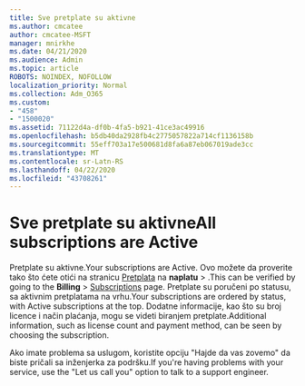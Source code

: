 ```yaml
---
title: Sve pretplate su aktivne
ms.author: cmcatee
author: cmcatee-MSFT
manager: mnirkhe
ms.date: 04/21/2020
ms.audience: Admin
ms.topic: article
ROBOTS: NOINDEX, NOFOLLOW
localization_priority: Normal
ms.collection: Adm_O365
ms.custom:
- "458"
- "1500020"
ms.assetid: 71122d4a-df0b-4fa5-b921-41ce3ac49916
ms.openlocfilehash: b5db40da2928fb4c2775057822a714cf1136158b
ms.sourcegitcommit: 55eff703a17e500681d8fa6a87eb067019ade3cc
ms.translationtype: MT
ms.contentlocale: sr-Latn-RS
ms.lasthandoff: 04/22/2020
ms.locfileid: "43708261"
---
```

# <a name="all-subscriptions-are-active"></a><span data-ttu-id="995d3-102">Sve pretplate su aktivne</span><span class="sxs-lookup"><span data-stu-id="995d3-102">All subscriptions are Active</span></span>

<span data-ttu-id="995d3-103">Pretplate su aktivne.</span><span class="sxs-lookup"><span data-stu-id="995d3-103">Your subscriptions are Active.</span></span> <span data-ttu-id="995d3-104">Ovo možete da proverite tako što ćete otići na stranicu [Pretplata](https://go.microsoft.com/fwlink/p/?linkid=842054) na **naplatu** \> .</span><span class="sxs-lookup"><span data-stu-id="995d3-104">This can be verified by going to the **Billing** \> [Subscriptions](https://go.microsoft.com/fwlink/p/?linkid=842054) page.</span></span> <span data-ttu-id="995d3-105">Pretplate su poručeni po statusu, sa aktivnim pretplatama na vrhu.</span><span class="sxs-lookup"><span data-stu-id="995d3-105">Your subscriptions are ordered by status, with Active subscriptions at the top.</span></span> <span data-ttu-id="995d3-106">Dodatne informacije, kao što su broj licence i način plaćanja, mogu se videti biranjem pretplate.</span><span class="sxs-lookup"><span data-stu-id="995d3-106">Additional information, such as license count and payment method, can be seen by choosing the subscription.</span></span>
  
<span data-ttu-id="995d3-107">Ako imate problema sa uslugom, koristite opciju "Hajde da vas zovemo" da biste pričali sa inženjerka za podršku.</span><span class="sxs-lookup"><span data-stu-id="995d3-107">If you're having problems with your service, use the "Let us call you" option to talk to a support engineer.</span></span>